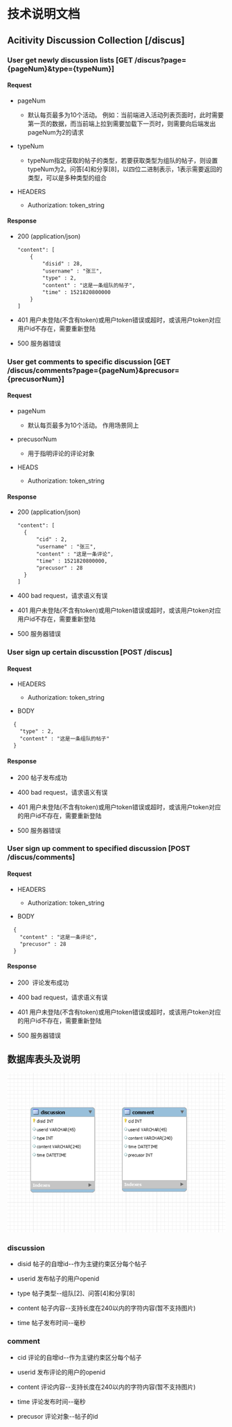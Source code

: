 # 技术说明文档

## Acitivity Discussion Collection [/discus]

### User get newly discussion lists [GET /discus?page={pageNum}&type={typeNum}]

#### Request

- pageNum

  - 默认每页最多为10个活动。
    例如：当前端进入活动列表页面时，此时需要第一页的数据，而当前端上拉到需要加载下一页时，则需要向后端发出pageNum为2的请求

- typeNum

  - typeNum指定获取的帖子的类型，若要获取类型为组队的帖子，则设置typeNum为2。问答[4]和分享[8]，以四位二进制表示，1表示需要返回的类型，可以是多种类型的组合

- HEADERS

  - Authorization: token_string

#### Response

- 200 (application/json)


  ```
  "content": [
      {
          "disid" : 28,
          "username" : "张三",
          "type" : 2,
          "content" : "这是一条组队的帖子",
          "time" : 1521820800000
      }
  ]
  ```

- 401
  用户未登陆(不含有token)或用户token错误或超时，或该用户token对应用户id不存在，需要重新登陆

- 500
  服务器错误

### User get comments to specific discussion [GET /discus/comments?page={pageNum}&precusor={precusorNum}]

#### Request

- pageNum

  - 默认每页最多为10个活动。
    作用场景同上

- precusorNum

  - 用于指明评论的评论对象

- HEADS

  - Authorization: token_string

#### Response

- 200 (application/json)

  ```
  "content": [
    {
        "cid" : 2,
        "username" : "张三",
        "content" : "这是一条评论",
        "time" : 1521820800000,
        "precusor" : 28
    }
  ]
  ```

- 400
  bad request，请求语义有误

- 401
  用户未登陆(不含有token)或用户token错误或超时，或该用户token对应用户id不存在，需要重新登陆

- 500
  服务器错误

### User sign up certain discusstion [POST /discus]

#### Request

- HEADERS

  - Authorization: token_string

- BODY

```
  {
    "type" : 2,
    "content" : "这是一条组队的帖子"
  }
```

#### Response

- 200
  帖子发布成功

- 400
  bad request，请求语义有误

- 401
  用户未登陆(不含有token)或用户token错误或超时，或该用户token对应的用户id不存在，需要重新登陆

- 500
  服务器错误

### User sign up comment to specified discussion [POST /discus/comments]

#### Request

- HEADERS

  - Authorization: token_string

- BODY

```
  {
    "content" : "这是一条评论",
    "precusor" : 28
  }
```
#### Response

- 200
  评论发布成功

- 400
  bad request，请求语义有误

- 401
  用户未登陆(不含有token)或用户token错误或超时，或该用户token对应的用户id不存在，需要重新登陆

- 500
  服务器错误

## 数据库表头及说明

![数据库字段及类型](./activity-discussion-database.png)

### discussion

- disid
  帖子的自增id--作为主键约束区分每个帖子

- userid
  发布帖子的用户openid

- type
  帖子类型--组队[2]、问答[4]和分享[8]

- content
  帖子内容--支持长度在240以内的字符内容(暂不支持图片)

- time
  帖子发布时间--毫秒

### comment

- cid
  评论的自增id--作为主键约束区分每个帖子

- userid
  发布评论的用户的openid

- content
  评论内容--支持长度在240以内的字符内容(暂不支持图片)

- time
  评论发布时间--毫秒

- precusor
  评论对象--帖子的id

